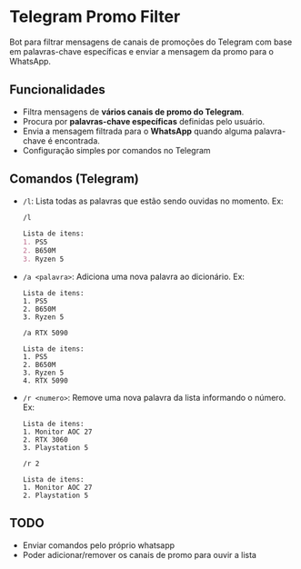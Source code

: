 # Telegram Promo Filter

Bot para filtrar mensagens de canais de promoções do Telegram com base em palavras-chave específicas e enviar a mensagem da promo para o WhatsApp.  

## Funcionalidades

- Filtra mensagens de **vários canais de promo do Telegram**.
- Procura por **palavras-chave específicas** definidas pelo usuário.
- Envia a mensagem filtrada para o **WhatsApp** quando alguma palavra-chave é encontrada.
- Configuração simples por comandos no Telegram

## Comandos (Telegram)
  - `/l`: Lista todas as palavras que estão sendo ouvidas no momento. Ex:  
    ```markdown
    /l
    
    Lista de itens:
    1. PS5
    2. B650M
    3. Ryzen 5
    ```
  - `/a <palavra>`: Adiciona uma nova palavra ao dicionário. Ex:
    ```
    Lista de itens:
    1. PS5
    2. B650M
    3. Ryzen 5
    
    /a RTX 5090
    
    Lista de itens:
    1. PS5
    2. B650M
    3. Ryzen 5
    4. RTX 5090
    ```
  - `/r <numero>`: Remove uma nova palavra da lista informando o número. Ex:
    ```
    Lista de itens:
    1. Monitor AOC 27
    2. RTX 3060
    3. Playstation 5
    
    /r 2
    
    Lista de itens:
    1. Monitor AOC 27
    2. Playstation 5
    ```
    
## TODO
  - Enviar comandos pelo próprio whatsapp
  - Poder adicionar/remover os canais de promo para ouvir a lista
